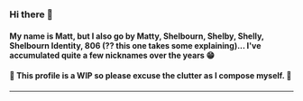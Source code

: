 ### Hi there 👋

#### My name is Matt, but I also go by Matty, Shelbourn, Shelby, Shelly, Shelbourn Identity, 806 (?? this one takes some explaining)... I've accumulated quite a few nicknames over the years :grin:

#### :construction: This profile is a WIP so please excuse the clutter as I compose myself. :construction:

---

<!-- [![@shelbourn's Holopin board](https://holopin.me/shelbourn)](https://holopin.io/@shelbourn) -->

<!--
**shelbourn/shelbourn** is a ✨ _special_ ✨ repository because its `README.md` (this file) appears on your GitHub profile.

Here are some ideas to get you started:

- 🔭 I’m currently working on ...
- 🌱 I’m currently learning ...
- 👯 I’m looking to collaborate on ...
- 🤔 I’m looking for help with ...
- 💬 Ask me about ...
- 📫 How to reach me: ...
- 😄 Pronouns: ...
- ⚡ Fun fact: ...
- Testing 1Password signed commits
-->
